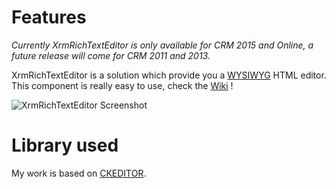 # Features
*Currently XrmRichTextEditor is only available for CRM 2015 and Online, a future release will come for CRM 2011 and 2013.*

XrmRichTextEditor is a solution which provide you a [WYSIWYG](https://en.wikipedia.org/wiki/WYSIWYG) HTML editor. 
This component is really easy to use, check the [Wiki](https://github.com/BackToTheCrm/XrmRichTextEditor/wiki) !

![XrmRichTextEditor Screenshot](https://raw.githubusercontent.com/wiki/BackToTheCrm/XrmRichTextEditor/XrmRichTextEditor.png)

# Library used
My work is based on [CKEDITOR](http://ckeditor.com/).
